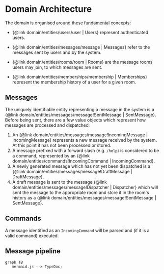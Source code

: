 # Domain Architecture

The domain is organised around these fundamental concepts:

- {@link domain/entities/users/user | Users} represent authenticated users.

- {@link domain/entities/messages/message | Messages} refer to the messages sent by users and by the system.

- {@link domain/entities/rooms/room | Rooms} are the message rooms users may join, to which messages are sent.

- {@link domain/entities/memberships/membership | Memberships} represent the membership history of a user for a given room.

## Messages

The uniquely identifiable entity representing a message in the system is a {@link domain/entities/messages/message!SentMessage | SentMessage}. Before being sent, there are a few value objects which represent how messages are processed and dispatched:

1. An {@link domain/entities/messages/message!IncomingMessage | IncomingMessage} represents a new message received by the system. At this point it has not been processed or stored.
2. A message prefixed with a forward slash (e.g. `/help`) is considered to be a command, represented by an {@link domain/entities/commands!IncomingCommand | IncomingCommand}.
3. A newly generated message which has not yet been dispatched is a {@link domain/entities/messages/message!DraftMessage | DraftMessage}.
4. A draft message is sent to the message {@link domain/entities/messages/message!Dispatcher | Dispatcher} which will sent the message to the appropriate room and store it in the room's history as a {@link domain/entities/messages/message!SentMessage | SentMessage}.

## Commands

A message identified as an `IncomingCommand` will be parsed and (if it is a valid command) executed.

## Message pipeline

```mermaid
graph TB
   mermaid.js --> TypeDoc;
```
